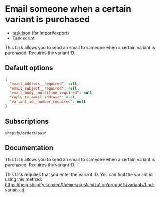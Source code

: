 # Email someone when a certain variant is purchased

* [task.json](../../tasks/email-when-variant-purchased.json) (for import/export)
* [Task script](./script.liquid)

This task allows you to send an email to someone when a certain variant is purchased. Requires the variant ID.

## Default options

```json
{
  "email_address__required": null,
  "email_subject__required": null,
  "email_body__multiline_required": null,
  "reply_to_email_address": null,
  "variant_id__number_required": null
}
```

## Subscriptions

```liquid
shopify/orders/paid
```

## Documentation

This task allows you to send an email to someone when a certain variant is purchased. Requires the variant ID.

This task requires that you enter the variant ID. You can find the variant id using this method: 
https://help.shopify.com/en/themes/customization/products/variants/find-variant-id
